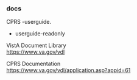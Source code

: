 ### docs

CPRS
 -userguide. 
 - userguide-readonly



VistA Document Library  
	https://www.va.gov/vdl  
	
CPRS Documentation  
   https://www.va.gov/vdl/application.asp?appid=61  



